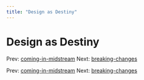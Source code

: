 ```yaml
---
title: "Design as Destiny"
---
```


# Design as Destiny

Prev: [coming-in-midstream](coming-in-midstream.md)
Next: [breaking-changes](breaking-changes.md)

Prev: [coming-in-midstream](coming-in-midstream.md)
Next: [breaking-changes](breaking-changes.md)
